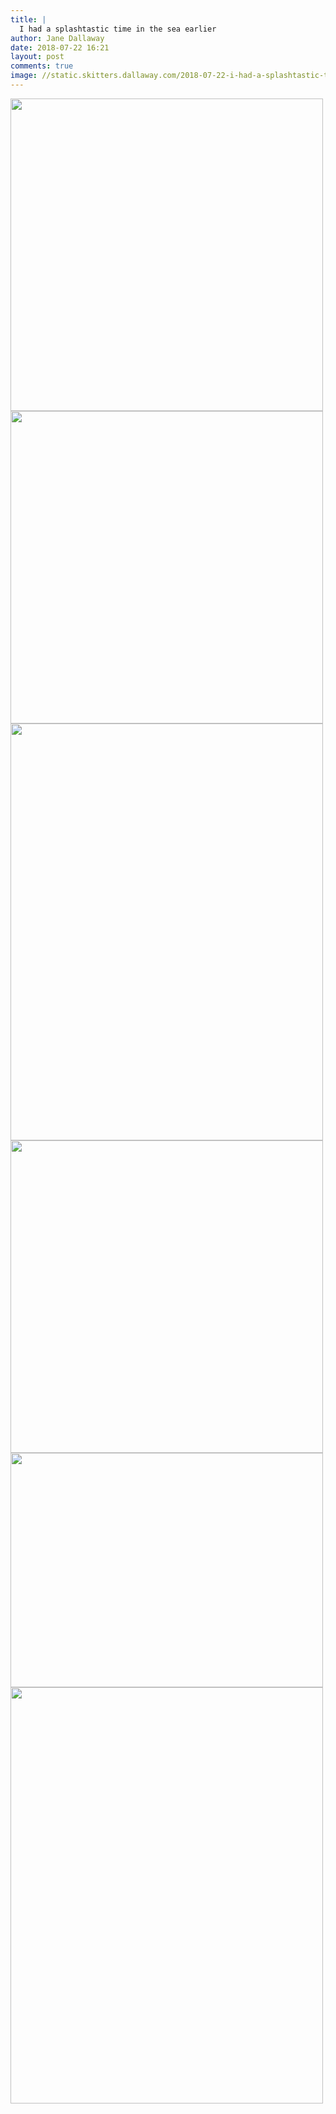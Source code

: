 ```yaml
---
title: |
  I had a splashtastic time in the sea earlier
author: Jane Dallaway
date: 2018-07-22 16:21
layout: post
comments: true
image: //static.skitters.dallaway.com/2018-07-22-i-had-a-splashtastic-time-in-the-sea-earlier-thumb-1-IMG_5084.jpg
---
```


<div>
        <a href="//static.skitters.dallaway.com/2018-07-22-i-had-a-splashtastic-time-in-the-sea-earlier-fullsize-1-IMG_5084.jpg">
          <img src="//static.skitters.dallaway.com/2018-07-22-i-had-a-splashtastic-time-in-the-sea-earlier-thumb-1-IMG_5084.jpg" width="500" height="500"/>
        </a>
      </div><div>
        <a href="//static.skitters.dallaway.com/2018-07-22-i-had-a-splashtastic-time-in-the-sea-earlier-fullsize-2-IMG_5081.jpg">
          <img src="//static.skitters.dallaway.com/2018-07-22-i-had-a-splashtastic-time-in-the-sea-earlier-thumb-2-IMG_5081.jpg" width="500" height="500"/>
        </a>
      </div><div>
        <a href="//static.skitters.dallaway.com/2018-07-22-i-had-a-splashtastic-time-in-the-sea-earlier-fullsize-3-IMG_5078.jpg">
          <img src="//static.skitters.dallaway.com/2018-07-22-i-had-a-splashtastic-time-in-the-sea-earlier-thumb-3-IMG_5078.jpg" width="500" height="667"/>
        </a>
      </div><div>
        <a href="//static.skitters.dallaway.com/2018-07-22-i-had-a-splashtastic-time-in-the-sea-earlier-fullsize-4-IMG_5083.jpg">
          <img src="//static.skitters.dallaway.com/2018-07-22-i-had-a-splashtastic-time-in-the-sea-earlier-thumb-4-IMG_5083.jpg" width="500" height="500"/>
        </a>
      </div><div>
        <a href="//static.skitters.dallaway.com/2018-07-22-i-had-a-splashtastic-time-in-the-sea-earlier-fullsize-5-IMG_5082.jpg">
          <img src="//static.skitters.dallaway.com/2018-07-22-i-had-a-splashtastic-time-in-the-sea-earlier-thumb-5-IMG_5082.jpg" width="500" height="375"/>
        </a>
      </div><div>
        <a href="//static.skitters.dallaway.com/2018-07-22-i-had-a-splashtastic-time-in-the-sea-earlier-fullsize-6-IMG_5080.jpg">
          <img src="//static.skitters.dallaway.com/2018-07-22-i-had-a-splashtastic-time-in-the-sea-earlier-thumb-6-IMG_5080.jpg" width="500" height="666"/>
        </a>
      </div>

       
      
